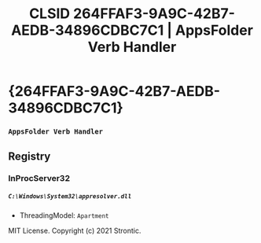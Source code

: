 ﻿---
title: "CLSID 264FFAF3-9A9C-42B7-AEDB-34896CDBC7C1 | AppsFolder Verb Handler"
excerpt: What is COM-Object CLSID 264FFAF3-9A9C-42B7-AEDB-34896CDBC7C1?
---

# {264FFAF3-9A9C-42B7-AEDB-34896CDBC7C1}

### `AppsFolder Verb Handler`

## Registry


### InProcServer32

##### `C:\Windows\System32\appresolver.dll`
* ThreadingModel: `Apartment`

MIT License. Copyright (c) 2021 Strontic.


